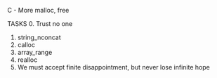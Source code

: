 C - More malloc, free
		
TASKS
0. Trust no one
1. string_nconcat
2. calloc
3. array_range
4. realloc
5. We must accept finite disappointment, but never lose infinite hope
